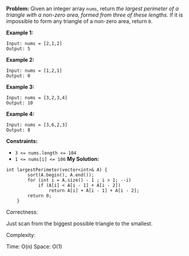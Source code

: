 **Problem:**
Given an integer array `nums`, return *the largest perimeter of a triangle with a non-zero area, formed from three of these lengths*. If it is impossible to form any triangle of a non-zero area, return `0`.

 

**Example 1:**

```
Input: nums = [2,1,2]
Output: 5
```

**Example 2:**

```
Input: nums = [1,2,1]
Output: 0
```

**Example 3:**

```
Input: nums = [3,2,3,4]
Output: 10
```

**Example 4:**

```
Input: nums = [3,6,2,3]
Output: 8
```

 

**Constraints:**

- `3 <= nums.length <= 104`
- `1 <= nums[i] <= 106`
**My Solution:**
```
int largestPerimeter(vector<int>& A) {
        sort(A.begin(), A.end());
        for (int i = A.size() - 1 ; i > 1; --i)
            if (A[i] < A[i - 1] + A[i - 2])
                return A[i] + A[i - 1] + A[i - 2];
        return 0;
    }
```
Correctness:

Just scan from the biggest possible triangle to the smallest.

Complexity:

Time: O(n)
Space: O(1)